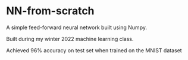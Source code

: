 # NN-from-scratch

A simple feed-forward neural network built using Numpy.

Built during my winter 2022 machine learning class.

Achieved 96% accuracy on test set when trained on the MNIST dataset
